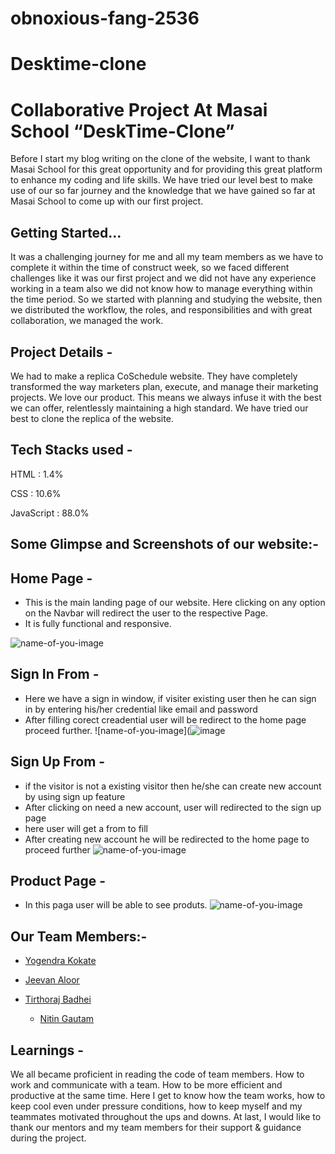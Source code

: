 # obnoxious-fang-2536
# Desktime-clone
# Collaborative Project At Masai School “DeskTime-Clone”

Before I start my blog writing on the clone of the website, I want to thank Masai School for this great opportunity and for providing this great platform to enhance my coding and life skills.
We have tried our level best to make use of our so far journey and the knowledge that we have gained so far at Masai School to come up with our first project.


## Getting Started…

It was a challenging journey for me and all my team members as we have to complete it within the time of construct week, so we faced different challenges like it was our first project and we did not have any experience working in a team also we did not know how to manage everything within the time period. So we started with planning and studying the website, then we distributed the workflow, the roles, and responsibilities and with great collaboration, we managed the work.

## Project Details -

We had to make a replica CoSchedule website. They have completely transformed the way marketers plan, execute, and manage their marketing projects. We love our product. This means we always infuse it with the best we can offer, relentlessly maintaining a high standard.
We have tried our best to clone the replica of the website.


## Tech Stacks used -
HTML :  1.4%
>
CSS : 10.6%
>
JavaScript : 88.0%

## Some Glimpse and Screenshots of our website:-

## Home Page -

* This is the main landing page of our website. Here clicking on any option on the Navbar will redirect the user to the respective  Page.
* It is fully functional and responsive.

![name-of-you-image](![image](https://user-images.githubusercontent.com/101565730/210247558-c7b8dced-a1f7-478e-bea1-63e85550e0d7.png))
## Sign In From -

* Here we have a sign in window, if visiter existing user then he can sign in by entering his/her credential like email and password 
* After filling corect creadential user will be redirect to the home page proceed further.
![name-of-you-image](![image](![image](https://user-images.githubusercontent.com/101565730/210247760-9ae314b7-4b45-4e2c-ae8e-3f8ec12bf29b.png))

## Sign Up From -

* if the visitor is not a existing visitor then he/she can create new account by using sign up feature
* After clicking on need a new account, user will redirected to the sign up page
* here user will get a from to fill
* After creating new account he will be redirected to the home page to proceed further
![name-of-you-image](![image](https://user-images.githubusercontent.com/101565730/210247662-c6d0128c-789e-4c81-a34a-5de2d2f518d3.png))


## Product Page  -
* In this paga user will be able to see produts.
![name-of-you-image](![image](https://user-images.githubusercontent.com/101565730/210247995-bbdb2629-946e-4eae-838c-34a6b05ad1e8.png))



## Our Team Members:-
*  <a href="https://github.com/ashwiniradkar123">Yogendra Kokate<a/>

* <a href="https://github.com/jeevan-aloor">Jeevan Aloor<a/>
* <a href="https://github.com/tirthorajbadhei">Tirthoraj Badhei<a/>
  *  <a href="https://github.com/NitinGautam09">Nitin Gautam<a/>


## Learnings -
We all became proficient in reading the code of team members. 
How to work and communicate with a team.
How to be more efficient and productive at the same time.
Here I get to know how the team works, how to keep cool even under pressure conditions, how to keep myself and my teammates motivated throughout the ups and downs.
At last, I would like to thank our mentors and my team members for their support & guidance during the project.
